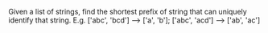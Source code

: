 Given a list of strings, find the shortest prefix of string that can uniquely identify that string. 
E.g. ['abc', 'bcd'] --> ['a', 'b']; ['abc', 'acd'] --> ['ab', 'ac']
